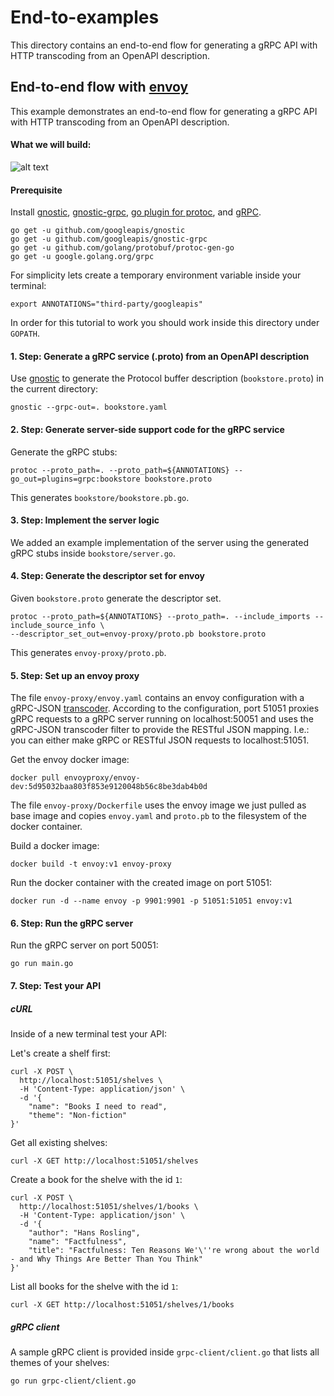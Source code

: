 # End-to-examples
This directory contains an end-to-end flow for generating a gRPC API with HTTP transcoding from an OpenAPI description.

## End-to-end flow with [envoy](https://www.envoyproxy.io/)

This example demonstrates an end-to-end flow for generating a gRPC API with HTTP transcoding from an
OpenAPI description.


#### What we will build:
![alt text](https://raw.githubusercontent.com/googleapis/gnostic-grpc/master/examples/images/end-to-end-envoy.png "gRPC with Transcoding")

#### Prerequisite
Install [gnostic](https://github.com/googleapis/gnostic), [gnostic-grpc](https://github.com/googleapis/gnostic-grpc),
[go plugin for protoc](https://github.com/golang/protobuf/protoc-gen-go), and [gRPC](https://grpc.io/).

    go get -u github.com/googleapis/gnostic
    go get -u github.com/googleapis/gnostic-grpc
    go get -u github.com/golang/protobuf/protoc-gen-go
    go get -u google.golang.org/grpc
    
For simplicity lets create a temporary environment variable inside your terminal:
    
    export ANNOTATIONS="third-party/googleapis"
    
In order for this tutorial to work you should work inside this directory under `GOPATH`.

#### 1. Step: Generate a gRPC service (.proto) from an OpenAPI description

Use [gnostic](https://github.com/googleapis/gnostic) to generate the Protocol buffer 
description (`bookstore.proto`) in the current directory:

    gnostic --grpc-out=. bookstore.yaml

#### 2. Step: Generate server-side support code for the gRPC service
Generate the gRPC stubs:
    
    protoc --proto_path=. --proto_path=${ANNOTATIONS} --go_out=plugins=grpc:bookstore bookstore.proto
    
 This generates `bookstore/bookstore.pb.go`.

#### 3. Step: Implement the server logic
We added an example implementation of the server using the generated gRPC stubs inside `bookstore/server.go`.

#### 4. Step: Generate the descriptor set for envoy
Given `bookstore.proto` generate the descriptor set.
    
    protoc --proto_path=${ANNOTATIONS} --proto_path=. --include_imports --include_source_info \
    --descriptor_set_out=envoy-proxy/proto.pb bookstore.proto
    
This generates `envoy-proxy/proto.pb`.

#### 5. Step: Set up an envoy proxy
The file `envoy-proxy/envoy.yaml` contains an envoy configuration with a gRPC-JSON [transcoder](https://www.envoyproxy.io/docs/envoy/latest/configuration/http_filters/grpc_json_transcoder_filter).
According to the configuration, port 51051 proxies gRPC requests to a gRPC server running on localhost:50051 and uses 
the gRPC-JSON transcoder filter to provide the RESTful JSON mapping. I.e.: you can either make gRPC or RESTful JSON 
requests to localhost:51051.
  
Get the envoy docker image:

    docker pull envoyproxy/envoy-dev:5d95032baa803f853e9120048b56c8be3dab4b0d  
  
The file `envoy-proxy/Dockerfile` uses the envoy image we just pulled as base image and copies `envoy.yaml`
and `proto.pb` to the filesystem of the docker container.  

Build a docker image:

    docker build -t envoy:v1 envoy-proxy
    
Run the docker container with the created image on port 51051:

    docker run -d --name envoy -p 9901:9901 -p 51051:51051 envoy:v1
    
#### 6. Step: Run the gRPC server
Run the gRPC server on port 50051:

    go run main.go

#### 7. Step: Test your API

##### cURL
Inside of a new terminal test your API:

Let's create a shelf first:

    curl -X POST \
      http://localhost:51051/shelves \
      -H 'Content-Type: application/json' \
      -d '{
        "name": "Books I need to read",
        "theme": "Non-fiction"
    }'
    
Get all existing shelves:

    curl -X GET http://localhost:51051/shelves
    
Create a book for the shelve with the id `1`:
    
    curl -X POST \
      http://localhost:51051/shelves/1/books \
      -H 'Content-Type: application/json' \
      -d '{
        "author": "Hans Rosling",
        "name": "Factfulness",
        "title": "Factfulness: Ten Reasons We'\''re wrong about the world - and Why Things Are Better Than You Think"
    }'
    
    
List all books for the shelve with the id `1`:

    curl -X GET http://localhost:51051/shelves/1/books
    
    
##### gRPC client

A sample gRPC client is provided inside `grpc-client/client.go` that lists all themes of your shelves:

    go run grpc-client/client.go
